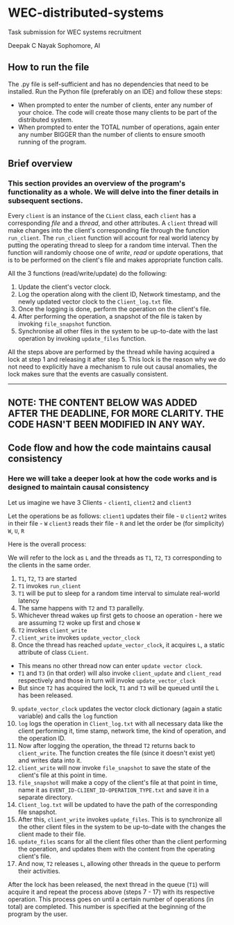 # WEC-distributed-systems
Task submission for WEC systems recruitment

Deepak C Nayak 
Sophomore, AI

## How to run the file
The .py file is self-sufficient and has no dependencies that need to be installed.
Run the Python file (preferably on an IDE) and follow these steps:
- When prompted to enter the number of clients, enter any number of your choice. The code will create those many clients to be part of the distributed system.
- When prompted to enter the TOTAL number of operations, again enter any number BIGGER than the number of clients to ensure smooth running of the program.

## Brief overview 
### This section provides an overview of the program's functionality as a whole. We will delve into the finer details in subsequent sections.

Every `client` is an instance of the `CLient` class, each `client` has a corresponding _file_ and a _thread_, and other attributes.
A `client` thread will make changes into the client's corresponding file through the function `run_client`.
The `run_client` function will account for real world latency by putting the operating thread to sleep for a random time interval.
Then the function will randomly choose one of _write_, _read_ or _update_ operations, that is to be performed on the client's file and makes appropriate function calls.

All the 3 functions (read/write/update) do the following:
1. Update the client's vector clock.
2. Log the operation along with the client ID, Network timestamp, and the newly updated vector clock to the `Client_log.txt` file.
3. Once the logging is done, perform the operation on the client's file.
4. After performing the operation, a snapshot of the file is taken by invoking `file_snapshot` function.
5. Synchronise all other files in the system to be up-to-date with the last operation by invoking `update_files` function.

All the steps above are performed by the thread while having acquired a lock at step 1 and releasing it after step 5.
This lock is the reason why we do not need to explicitly have a mechanism to rule out causal anomalies, the lock makes sure that the events are casually consistent.

---
NOTE: THE CONTENT BELOW WAS ADDED AFTER THE DEADLINE, FOR MORE CLARITY. THE CODE HASN'T BEEN MODIFIED IN ANY WAY.
---


## Code flow and how the code maintains causal consistency
### Here we will take a deeper look at how the code works and is designed to maintain causal consistency

Let us imagine we have 3 Clients - `client1`, `client2` and `client3`

Let the operations be as follows:
`client1` updates their file - `U`
`client2` writes in their file - `W`
`client3` reads their file - `R`
and let the order be (for simplicity) `W`, `U`, `R`

Here is the overall process:

We will refer to the lock as `L` and the threads as `T1`, `T2`, `T3` corresponding to the clients in the same order.

1. `T1`, `T2`, `T3` are started
2. `T1` invokes `run_client`
3. `T1` will be put to sleep for a random time interval to simulate real-world latency
4. The same happens with `T2` and `T3` parallelly.
5. Whichever thread wakes up first gets to choose an operation - here we are assuming `T2` woke up first and chose `W`
6. `T2` invokes `client_write`
7. `client_write` invokes `update_vector_clock`
8. Once the thread has reached `update_vector_clock`, it acquires `L`, a static attribute of class `CLient`.
  - This means no other thread now can enter `update vector clock`.
  - `T1` and `T3` (in that order) will also invoke `client_update` and `client_read` respectively and those in turn will invoke `update_vector_clock`
  - But since `T2` has acquired the lock, `T1` and `T3` will be queued until the `L` has been released.

9. `update_vector_clock` updates the vector clock dictionary (again a static variable) and calls the `log` function
10. `log` logs the operation in `Client_log.txt` with all necessary data like the client performing it, time stamp, network time, the kind of operation, and the operation ID.
11.  Now after logging the operation, the thread `T2` returns back to `client_write`. The function creates the file (since it doesn't exist yet) and writes data into it.
12.  `client_write` will now invoke `file_snapshot` to save the state of the client's file at this point in time.
13.  `file_snapshot` will make a copy of the client's file at that point in time, name it as `EVENT_ID-CLIENT_ID-OPERATION_TYPE.txt` and save it in a separate directory.
14.  `Client_log.txt` will be updated to have the path of the corresponding file snapshot.
15.  After this, `client_write` invokes `update_files`. This is to synchronize all the other client files in the system to be up-to-date with the changes the client made to their file.
16.  `update_files` scans for all the client files other than the client performing the operation, and updates them with the content from the operating client's file.
17.  And now, `T2` releases `L`, allowing other threads in the queue to perform their activities. 

After the lock has been released, the next thread in the queue (`T1`) will acquire it and repeat the process above (steps 7 - 17) with its respective operation.
This process goes on until a certain number of operations (in total) are completed. This number is specified at the beginning of the program by the user.

   

